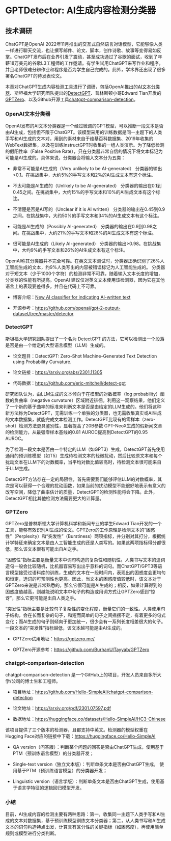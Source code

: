 # GPTDetector: AI生成内容检测分类器

## 技术调研

ChatGPT是OpenAI 2022年11月推出的交互式自然语言对话模型，它能够像人类一样进行聊天交流，也让撰写邮件、论文、脚本，创作诗歌、故事等变得易如反掌。ChatGPT发布后在业界引发了震动，甚至成功通过了谷歌的面试，收到了年薪18万美元的谷歌L3工程师的工作邀请。有学生试用ChatGPT来写作业和程序，并且老师很难分辨作业和程序是否为学生自己完成的。此外，学术界还出现了很多署名ChatGPT的待发表论文。

本章对ChatGPT生成内容检测工具进行了调研，包括OpenAI推出的[AI文本分类器](https://openai.com/blog/new-ai-classifier-for-indicating-ai-written-text)、斯坦福大学研究团队提出的[DetectGPT](https://github.com/eric-mitchell/detect-gpt)、普林斯顿小哥Edward Tian开发的[GPTZero](https://gptzero.me/)、以及Github开源工具[chatgpt-comparison-detection](https://github.com/Hello-SimpleAI/chatgpt-comparison-detection)。

### OpenAI文本分类器

OpenAI发布的AI文本分类器是一个经过微调的GPT模型，可以推断一段文本是否由AI生成，包括但不限于ChatGPT。该模型采用的训练数据是同一主题下的人类手写和AI生成的文本对，用到的素材来自于维基百科数据集、2019年收集的WebText数据集，以及在训练InstructGPT时收集的一组人类演示。为了降低检测的假阳性率（False Positive Rate），只在分类器非常自信的情况下将文本标记为可能是AI生成的。具体来说，分类器会将输入文本分为五类：

- 非常不可能是AI生成的（Very unlikely to be AI-generated）
  分类器的输出<0.1。在挑战集中，大约5%的手写文本和2%的AI生成文本有这个标注。
  
- 不太可能是AI生成的（Unlikely to be AI-generated）
  分类器的输出在0.1到0.45之间。在挑战集中，大约15%的手写文本和10%的AI生成文本有这个标注。
  
- 不清楚是否是AI写的（Unclear if it is AI written）
  分类器的输出在0.45到0.9之间。在挑战集中，大约50%的手写文本和34%的AI生成文本有这个标注。
  
- 可能是AI生成的（Possibly AI-generated）
  分类器的输出在0.9到0.98之间。在挑战集中，大约21%的手写文本和28%的AI生成文本有这个标注。
  
- 很可能是AI生成的（Likely AI-generated）
  分类器的输出>0.98。在挑战集中，大约9%的手写文本和26%的AI生成文本有这个标注。
  

OpenAI称其分类器并不完全可靠。在英文文本测试时，分类器正确识别了26%人工智能生成的文本，约9%人类写出的内容被错误标记为人工智能生成的。
分类器对于短文本（少于1000个字符）的检测非常不可靠，随着输入文本长度的增加，分类器的性能有所提高。OpenAI 建议仅对英文文本使用该检测器，因为它在其他语言上的表现要差得多，并且在代码上不可靠。

- 博客介绍：[New AI classifier for indicating AI-written text](https://openai.com/blog/new-ai-classifier-for-indicating-ai-written-text)
  
- 开源参考：https://github.com/openai/gpt-2-output-dataset/tree/master/detector
  

### DetectGPT

斯坦福大学研究团队提出了一个名为 DetectGPT 的方法，它可以检测出一个段落是否是由一个给定的大型语言模型（LLM）生成的。

- 论文题目：DetectGPT: Zero-Shot Machine-Generated Text Detection using Probability Curvature.
  
- 论文链接：https://arxiv.org/abs/2301.11305
  
- 代码数据：https://github.com/eric-mitchell/detect-gpt
  

研究团队认为，由LLM生成的文本倾向于在模型的对数概率（log probability）函数的负曲率（negative curvature）区域附近徘徊。利用这一观察结果，他们定义了一个新的基于曲率的标准来判断文本是否是由给定的LLM生成的。他们将这种新方法称为DetectGPT，无需训练一个单独的分类器，也无需收集真实或AI生成的文本数据集，就能完成文本检测工作。DetectGPT比现有的零样本（zero-shot）检测方法更具鉴别性，显著提高了20B参数 GPT-NeoX生成的假新闻文章的检测能力，从最强零样本基线的0.81 AUROC提高到DetectGPT的0.95 AUROC。

为了检测一段文本是否由一个特定的LLM（如GPT3）生成，DetectGPT首先使用通用的预训练模型（如T5）生成待检测文本的轻微扰动，然后比较原文本和每个扰动文本在LLM下的对数概率，当平均对数比值较高时，待检测文本很可能来自于LLM生成。

DetectGPT方法存在一定的局限性，首先需要我们能够评估LLM的对数概率，其次是可以获得一个合理的扰动函数，如果当前的扰动模型不能很好地表示有意义的改写空间，降低了曲率估计的质量，DetectGPT的检测性能将会下降。此外，DetectGPT相比其他检测方法需要更大的计算量。

### GPTZero

GPTZero是普林斯顿大学计算机科学和新闻专业的学生Edward Tian开发的一个工具，能够有效识别AI生成的论文。GPTZero的工作原理是检测文本的“困惑性”（Perplexity）和“突发性”（Burstiness）两项指标，并分别对其打分，根据统计学特征来确定文本是由人工智能生成的还是人类写的。如果这两项指标得分都很低，那么该文本很有可能出自AI之手。

“困惑性”指标主要是衡量文本中词句构造的复杂性和随机性。人类书写文本的遣词造句一般会比较随机，比机器容易写出出乎意料的词句。而ChatGPT/GPT3等语言模型接受过语料库的训练，生成的文本在一段时间内，表现出的困惑度会更均匀和恒定，选词的可预测性也更高。因此，当文本的困惑度值较低时，该文本对于GPTZero来说是非常熟悉的，那么它很可能是AI生成的；相反，如果计算得到的困惑度值越高，则越能说明文本中句子的构造或用词方式让GPTZero感到“惊讶”，那么它更可能是出自人类之手。

“突发性”指标主要是比较句子复杂性的变化程度，衡量它们的一致性。人类使用句子结构，会在长而复杂的句子，和短而简单的句子之间摇摆不定，有着更多的句式变化；而AI生成的句子则倾向于更加统一，很少会有一系列长度相差很大的句子。一段文本的“突发性”指标越低，该文本越可能是由AI生成的。

- GPTZero试用地址：https://gptzero.me/
  
- GPTZero开源参考：https://github.com/BurhanUlTayyab/GPTZero
  

### chatgpt-comparison-detection

chatgpt-comparison-detection 是一个GitHub上的项目，开发人员来自多所大学/公司的博士生和工程师。

- 项目地址：https://github.com/Hello-SimpleAI/chatgpt-comparison-detection
  
- 论文地址：https://arxiv.org/pdf/2301.07597.pdf
  
- 数据地址：https://huggingface.co/datasets/Hello-SimpleAI/HC3-Chinese
  

该项目提供了三个版本的检测器，且都支持中英文。检测器的模型权重在Hugging Face对应的链接中下载：https://huggingface.co/Hello-SimpleAI

- QA version（问答版）：判断某个问题的回答是否由ChatGPT生成，使用基于PTM（预训练语言模型）的分类器开发；
  
- Single-text version（独立文本版）：判断单条文本是否由ChatGPT生成， 使用基于PTM（预训练语言模型）的分类器开发；
  
- Linguistic version（语言学版）：判断单条文本是否由ChatGPT生成，使用基于语言学特征的逻辑回归模型开发。
  

### 小结

目前，AI生成内容的检测主要有两种思路：第一，收集同一主题下人类手写和AI生成的文本对数据集，基于预训练模型训练文本分类器；第二，从人类书写和AI生成文本的词句构造特点出发，计算具有区分性的关键指标（如困惑度），再使用简单规则或模型进行分类判断。
